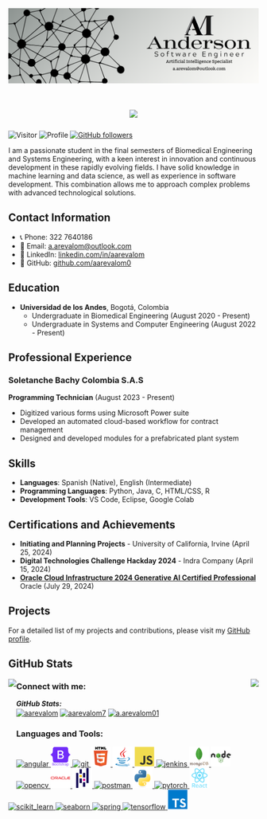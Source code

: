 <img src="https://github.com/aarevalom0/aarevalom0.github.io/blob/main/Images/header.png" alt="header">

<h1 align="center">
    <img src="https://readme-typing-svg.herokuapp.com/?lines=Hi+there!+👋🏽;I'm+Anderson!+🦈;Nice+to+meet+you!+🙂&center=true&size=30&color=29d2a">
</h1>

![Visitor](https://visitor-badge.laobi.icu/badge?page_id=aarevalom0) ![Profile](https://komarev.com/ghpvc/?username=aarevalom0&label=Profile%20views&color=0e75b6&style=flat) [![GitHub followers](https://img.shields.io/github/followers/aarevalom0.svg?style=flat&label=Follow)](https://github.com/laxmena?tab=followers) 


I am a passionate student in the final semesters of Biomedical Engineering and Systems Engineering, with a keen interest in innovation and continuous development in these rapidly evolving fields. I have solid knowledge in machine learning and data science, as well as experience in software development. This combination allows me to approach complex problems with advanced technological solutions.

## Contact Information

- 📞 Phone: 322 7640186
- 📧 Email: a.arevalom@outlook.com
- 🔗 LinkedIn: [linkedin.com/in/aarevalom](https://linkedin.com/in/aarevalom)
- 🐙 GitHub: [github.com/aarevalom0](https://github.com/aarevalom0)

## Education

- **Universidad de los Andes**, Bogotá, Colombia
  - Undergraduate in Biomedical Engineering (August 2020 - Present)
  - Undergraduate in Systems and Computer Engineering (August 2022 - Present)

## Professional Experience

### Soletanche Bachy Colombia S.A.S
**Programming Technician** (August 2023 - Present)
- Digitized various forms using Microsoft Power suite
- Developed an automated cloud-based workflow for contract management
- Designed and developed modules for a prefabricated plant system

## Skills

- **Languages**: Spanish (Native), English (Intermediate)
- **Programming Languages**: Python, Java, C, HTML/CSS, R
- **Development Tools**: VS Code, Eclipse, Google Colab

## Certifications and Achievements

- **Initiating and Planning Projects** - University of California, Irvine (April 25, 2024)
- **Digital Technologies Challenge Hackday 2024** - Indra Company (April 15, 2024)
- [**Oracle Cloud Infrastructure 2024 Generative AI Certified Professional**](https://catalog-education.oracle.com/pls/certview/sharebadge?id=DE898215A524C59F039098F767733EFDC3BD8F190372EC8E71C17CF0D4E3B397) Oracle (July 29, 2024)

## Projects

For a detailed list of my projects and contributions, please visit my [GitHub profile](https://github.com/aarevalom0).

<h2>GitHub Stats</h2>

<div>  
<p align="center">

  <img height="200"  align="left" src="https://github-readme-stats-eight-theta.vercel.app/api?username=aarevalom0&show_icons=true&theme=gruvbox"/>
  <img height="200"  align="right" src="https://github-readme-stats.vercel.app/api/top-langs/?username=aarevalom0&theme=gruvbox&layout=compact"/>
  </p>
</div>

<h3 align="left">Connect with me:</h3>

<p align="left">
<b><em>GitHub Stats:</em></b> <br/>
<a href="https://linkedin.com/in/aarevalom" target="blank"><img align="center" src="https://raw.githubusercontent.com/rahuldkjain/github-profile-readme-generator/master/src/images/icons/Social/linked-in-alt.svg" alt="aarevalom" height="30" width="40" /></a>
<a href="https://kaggle.com/aarevalom7" target="blank"><img align="center" src="https://raw.githubusercontent.com/rahuldkjain/github-profile-readme-generator/master/src/images/icons/Social/kaggle.svg" alt="aarevalom7" height="30" width="40" /></a>
<a href="https://instagram.com/a.arevalom01" target="blank"><img align="center" src="https://raw.githubusercontent.com/rahuldkjain/github-profile-readme-generator/master/src/images/icons/Social/instagram.svg" alt="a.arevalom01" height="30" width="40" /></a>
</p>

<h3 align="left">Languages and Tools:</h3>
<p align="left"> <a href="https://angular.io" target="_blank" rel="noreferrer"> <img src="https://angular.io/assets/images/logos/angular/angular.svg" alt="angular" width="40" height="40"/> </a> <a href="https://getbootstrap.com" target="_blank" rel="noreferrer"> <img src="https://raw.githubusercontent.com/devicons/devicon/master/icons/bootstrap/bootstrap-plain-wordmark.svg" alt="bootstrap" width="40" height="40"/> </a> <a href="https://git-scm.com/" target="_blank" rel="noreferrer"> <img src="https://www.vectorlogo.zone/logos/git-scm/git-scm-icon.svg" alt="git" width="40" height="40"/> </a> <a href="https://www.w3.org/html/" target="_blank" rel="noreferrer"> <img src="https://raw.githubusercontent.com/devicons/devicon/master/icons/html5/html5-original-wordmark.svg" alt="html5" width="40" height="40"/> </a> <a href="https://www.java.com" target="_blank" rel="noreferrer"> <img src="https://raw.githubusercontent.com/devicons/devicon/master/icons/java/java-original.svg" alt="java" width="40" height="40"/> </a> <a href="https://developer.mozilla.org/en-US/docs/Web/JavaScript" target="_blank" rel="noreferrer"> <img src="https://raw.githubusercontent.com/devicons/devicon/master/icons/javascript/javascript-original.svg" alt="javascript" width="40" height="40"/> </a> <a href="https://www.jenkins.io" target="_blank" rel="noreferrer"> <img src="https://www.vectorlogo.zone/logos/jenkins/jenkins-icon.svg" alt="jenkins" width="40" height="40"/> </a> <a href="https://www.mongodb.com/" target="_blank" rel="noreferrer"> <img src="https://raw.githubusercontent.com/devicons/devicon/master/icons/mongodb/mongodb-original-wordmark.svg" alt="mongodb" width="40" height="40"/> </a> <a href="https://nodejs.org" target="_blank" rel="noreferrer"> <img src="https://raw.githubusercontent.com/devicons/devicon/master/icons/nodejs/nodejs-original-wordmark.svg" alt="nodejs" width="40" height="40"/> </a> <a href="https://opencv.org/" target="_blank" rel="noreferrer"> <img src="https://www.vectorlogo.zone/logos/opencv/opencv-icon.svg" alt="opencv" width="40" height="40"/> </a> <a href="https://www.oracle.com/" target="_blank" rel="noreferrer"> <img src="https://raw.githubusercontent.com/devicons/devicon/master/icons/oracle/oracle-original.svg" alt="oracle" width="40" height="40"/> </a> <a href="https://pandas.pydata.org/" target="_blank" rel="noreferrer"> <img src="https://raw.githubusercontent.com/devicons/devicon/2ae2a900d2f041da66e950e4d48052658d850630/icons/pandas/pandas-original.svg" alt="pandas" width="40" height="40"/> </a> <a href="https://postman.com" target="_blank" rel="noreferrer"> <img src="https://www.vectorlogo.zone/logos/getpostman/getpostman-icon.svg" alt="postman" width="40" height="40"/> </a> <a href="https://www.python.org" target="_blank" rel="noreferrer"> <img src="https://raw.githubusercontent.com/devicons/devicon/master/icons/python/python-original.svg" alt="python" width="40" height="40"/> </a> <a href="https://pytorch.org/" target="_blank" rel="noreferrer"> <img src="https://www.vectorlogo.zone/logos/pytorch/pytorch-icon.svg" alt="pytorch" width="40" height="40"/> </a> <a href="https://reactjs.org/" target="_blank" rel="noreferrer"> <img src="https://raw.githubusercontent.com/devicons/devicon/master/icons/react/react-original-wordmark.svg" alt="react" width="40" height="40"/> </a> <a href="https://scikit-learn.org/" target="_blank" rel="noreferrer"> <img src="https://upload.wikimedia.org/wikipedia/commons/0/05/Scikit_learn_logo_small.svg" alt="scikit_learn" width="40" height="40"/> </a> <a href="https://seaborn.pydata.org/" target="_blank" rel="noreferrer"> <img src="https://seaborn.pydata.org/_images/logo-mark-lightbg.svg" alt="seaborn" width="40" height="40"/> </a> <a href="https://spring.io/" target="_blank" rel="noreferrer"> <img src="https://www.vectorlogo.zone/logos/springio/springio-icon.svg" alt="spring" width="40" height="40"/> </a> <a href="https://www.tensorflow.org" target="_blank" rel="noreferrer"> <img src="https://www.vectorlogo.zone/logos/tensorflow/tensorflow-icon.svg" alt="tensorflow" width="40" height="40"/> </a> <a href="https://www.typescriptlang.org/" target="_blank" rel="noreferrer"> <img src="https://raw.githubusercontent.com/devicons/devicon/master/icons/typescript/typescript-original.svg" alt="typescript" width="40" height="40"/> </a> </p>




